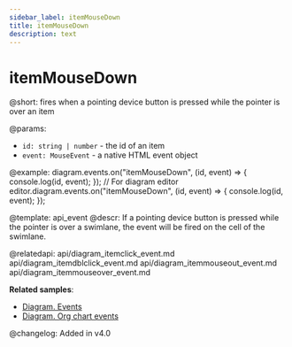 ```yaml
---
sidebar_label: itemMouseDown
title: itemMouseDown
description: text
---
```


# itemMouseDown

@short: fires when a pointing device button is pressed while the pointer is over an item

@params:
- `id: string | number` - the id of an item
- `event: MouseEvent` - a native HTML event object

@example:
diagram.events.on("itemMouseDown", (id, event) => {
    console.log(id, event);
});
// For diagram editor
editor.diagram.events.on("itemMouseDown", (id, event) => {
    console.log(id, event);
});

@template: api_event
@descr:
If a pointing device button is pressed while the pointer is over a swimlane, the event will be fired on the cell of the swimlane.

@relatedapi:
api/diagram_itemclick_event.md
api/diagram_itemdblclick_event.md
api/diagram_itemmouseout_event.md
api/diagram_itemmouseover_event.md

**Related samples**:
- [Diagram. Events](https://snippet.dhtmlx.com/7h2hgb3g)
- [Diagram. Org chart events](https://snippet.dhtmlx.com/l38pct7c)

@changelog:
Added in v4.0
